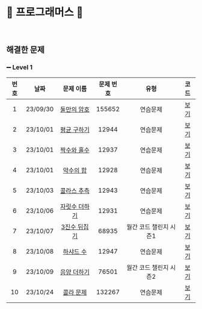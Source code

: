 🤍 프로그래머스 🤍
==============================
<br>

## 해결한 문제

### ➖ Level 1

| 번호  |    날짜    |                                   문제 이름                                    | 문제 번호  |      유형       |            코드            |
|:---:|:--------:|:--------------------------------------------------------------------------:|:------:|:-------------:|:------------------------:|
|  1  | 23/09/30 | [둘만의 암호](https://school.programmers.co.kr/learn/courses/30/lessons/155652) | 155652 |     연습문제      | [보기](./Lv.1/둘만의%20암호.c)  |
|  2  | 23/10/01 | [평균 구하기](https://school.programmers.co.kr/learn/courses/30/lessons/12944)  | 12944  |     연습문제      | [보기](./Lv.1/평균%20구하기.c)  |
|  3  | 23/10/01 | [짝수와 홀수](https://school.programmers.co.kr/learn/courses/30/lessons/12937)  | 12937  |     연습문제      |  [보기](./Lv.1/짝수와%20홀수c)  |
|  4  | 23/10/01 |  [약수의 합](https://school.programmers.co.kr/learn/courses/30/lessons/12928)  | 12928  |     연습문제      |  [보기](./Lv.1/약수의%20합.c)  |
|  5  | 23/10/03 | [콜라스 추측](https://school.programmers.co.kr/learn/courses/30/lessons/12943)  | 12943  |     연습문제      | [보기](./Lv.1/콜라스%20추측.c)  |
|  6  | 23/10/06 | [자릿수 더하기](https://school.programmers.co.kr/learn/courses/30/lessons/12931) | 12931  |     연습문제      | [보기](./Lv.1/자릿수%20더하기.c) |
|  7  | 23/10/07 | [3진수 뒤집기](https://school.programmers.co.kr/learn/courses/30/lessons/68935) | 68935  | 월간 코드 챌린지 시즌1 | [보기](./Lv.1/3진법%20뒤집기.c) |
|  8  | 23/10/08 |  [하샤드 수](https://school.programmers.co.kr/learn/courses/30/lessons/12947)  | 12947  |     연습문제      |  [보기](./Lv.1/하샤드%20수.c)  |
|  9  | 23/10/09 | [음양 더하기](https://school.programmers.co.kr/learn/courses/30/lessons/76501)  | 76501  | 월간 코드 챌린지 시즌2 | [보기](./Lv.1/음양%20더하기.c)  |
| 10  | 23/10/24 | [콜라 문제](https://school.programmers.co.kr/learn/courses/30/lessons/132267)  | 132267 |     연습문제      |   [보기](./Lv.1/콜라%문제.c)   |
